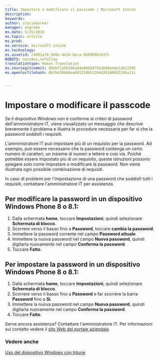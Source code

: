 ```yaml
---
title: Impostare o modificare il passcode | Microsoft Intune
description: 
keywords: 
author: staciebarker
manager: angrobe
ms.date: 5/25/2016
ms.topic: article
ms.prod: 
ms.service: microsoft-intune
ms.technology: 
ms.assetid: c4801a78-580e-4e3d-beca-0b09b9b2437c
ROBOTS: noindex,nofollow
translationtype: Human Translation
ms.sourcegitcommit: 80ebf1a56106ad4e66d2d791ab98edae1ab11505
ms.openlocfilehash: 0bfb636b68aa691234b51264d261888322dba11c


---
```


# Impostare o modificare il passcode

Se il dispositivo Windows non è conforme ai criteri di password dell'amministratore IT, viene visualizzato un messaggio che descrive brevemente il problema e illustra le procedure necessarie per far sì che la password soddisfi i requisiti.

L'amministratore IT può impostare più di un requisito per la password. Ad esempio, può essere necessario che la password contenga un certo numero di caratteri, un insieme di numeri e lettere e così via. Poiché potrebbe essere impostato più di un requisito, queste istruzioni possono spiegare solo come impostare o modificare la password. Non viene illustrata ogni possibile combinazione di requisiti.

In caso di problemi per l'impostazione di una password che soddisfi tutti i requisiti, contattare l'amministratore IT per assistenza.

## Per modificare la password in un dispositivo Windows Phone 8 o 8.1:

1. Dalla schermata **home**, toccare **Impostazioni**, quindi selezionare **Schermata di blocco**.
2. Scorrere verso il basso fino a **Password**, toccare **cambia la password**.
3. Immettere la password corrente nel campo **Password attuale**.
4. Immettere la nuova password nel campo **Nuova password**, quindi digitarla nuovamente nel campo **Conferma la password**.
4. Toccare **Fatto**.

## Per impostare la password in un dispositivo Windows Phone 8 o 8.1:

1. Dalla schermata **home**, toccare **Impostazioni**, quindi selezionare **Schermata di blocco**.
2. Scorrere verso il basso fino a **Password** e far scorrere la barra **Password** fino a **Sì**.
3. Immettere la nuova password nel campo **Nuova password**, quindi digitarla nuovamente nel campo **Conferma la password**.
4. Toccare **Fatto**.

Serve ancora assistenza? Contattare l'amministratore IT. Per informazioni sul contatto vedere il [sito Web del portale aziendale](http://portal.manage.microsoft.com).

### Vedere anche
[Uso del dispositivo Windows con Intune](using-your-windows-device-with-intune.md)



<!--HONumber=Aug16_HO1-->


